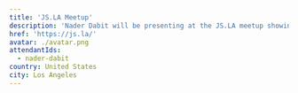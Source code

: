 ```yaml
---
title: 'JS.LA Meetup'
description: 'Nader Dabit will be presenting at the JS.LA meetup showing how to build serverless applications using AWS Amplify & GraphQL.'
href: 'https://js.la/'
avatar: ./avatar.png
attendantIds:
  - nader-dabit
country: United States
city: Los Angeles
---
```


